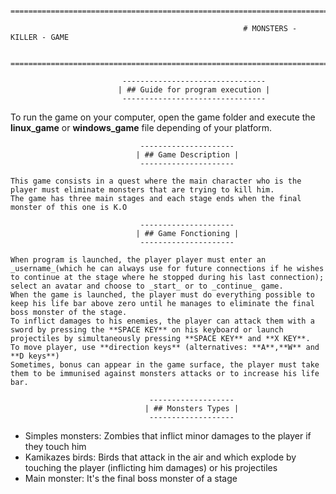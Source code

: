 
			        ================================================================================
			    	
                                                    	# MONSTERS - KILLER - GAME
                                                    		
				================================================================================

						     --------------------------------
						    | ## Guide for program execution |
						     --------------------------------

To run the game on your computer, open the game folder and execute the **linux_game** or **windows_game** file depending of your platform.  

							     ---------------------
							    | ## Game Description |
							     ---------------------

    This game consists in a quest where the main character who is the player must eliminate monsters that are trying to kill him.  
    The game has three main stages and each stage ends when the final monster of this one is K.O  
    
							     ---------------------
							    | ## Game Fonctioning |
							     ---------------------
    							 
    When program is launched, the player player must enter an _username_(which he can always use for future connections if he wishes to continue at the stage where he stopped during his last connection); select an avatar and choose to _start_ or to _continue_ game.  
    When the game is launched, the player must do everything possible to keep his life bar above zero until he manages to eliminate the final boss monster of the stage.  
    To inflict damages to his enemies, the player can attack them with a sword by pressing the **SPACE KEY** on his keyboard or launch projectiles by simultaneously pressing **SPACE KEY** and **X KEY**.  
    To move player, use **direction keys** (alternatives: **A**,**W** and **D keys**)
    Sometimes, bonus can appear in the game surface, the player must take them to be immunised against monsters attacks or to increase his life bar.  
    
							       -------------------
							      | ## Monsters Types |
							       -------------------
    
* Simples monsters: Zombies that inflict minor damages to the player if they touch him
* Kamikazes birds: Birds that attack in the air and which explode by touching the player (inflicting him damages) or his projectiles
* Main monster: It's the final boss monster of a stage


    

